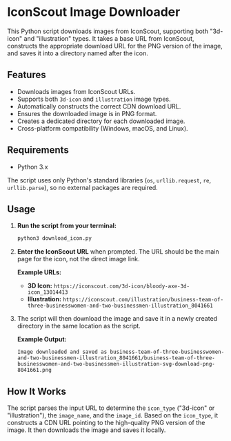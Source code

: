 # IconScout Image Downloader

This Python script downloads images from IconScout, supporting both "3d-icon" and "illustration" types. It takes a base URL from IconScout, constructs the appropriate download URL for the PNG version of the image, and saves it into a directory named after the icon.

## Features

-   Downloads images from IconScout URLs.
-   Supports both `3d-icon` and `illustration` image types.
-   Automatically constructs the correct CDN download URL.
-   Ensures the downloaded image is in PNG format.
-   Creates a dedicated directory for each downloaded image.
-   Cross-platform compatibility (Windows, macOS, and Linux).

## Requirements

-   Python 3.x

The script uses only Python's standard libraries (`os`, `urllib.request`, `re`, `urllib.parse`), so no external packages are required.

## Usage

1.  **Run the script from your terminal:**
    ```bash
    python3 download_icon.py
    ```

2.  **Enter the IconScout URL** when prompted. The URL should be the main page for the icon, not the direct image link.

    **Example URLs:**
    -   **3D Icon:** `https://iconscout.com/3d-icon/bloody-axe-3d-icon_13014413`
    -   **Illustration:** `https://iconscout.com/illustration/business-team-of-three-businesswomen-and-two-businessmen-illustration_8041661`

3.  The script will then download the image and save it in a newly created directory in the same location as the script.

    **Example Output:**
    ```
    Image downloaded and saved as business-team-of-three-businesswomen-and-two-businessmen-illustration_8041661/business-team-of-three-businesswomen-and-two-businessmen-illustration-svg-download-png-8041661.png
    ```

## How It Works

The script parses the input URL to determine the `icon_type` ("3d-icon" or "illustration"), the `image_name`, and the `image_id`. Based on the `icon_type`, it constructs a CDN URL pointing to the high-quality PNG version of the image. It then downloads the image and saves it locally.